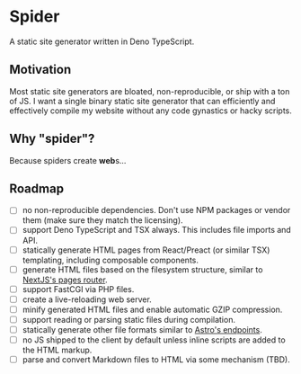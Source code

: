 # Spider

A static site generator written in Deno TypeScript.

## Motivation

Most static site generators are bloated, non-reproducible, or ship with a ton of JS. I want a single binary static site generator that can efficiently and effectively compile my website without any code gynastics or hacky scripts.

## Why "spider"?

Because spiders create **web**s...

## Roadmap

- [ ] no non-reproducible dependencies. Don't use NPM packages or vendor them (make sure they match the licensing).
- [ ] support Deno TypeScript and TSX always. This includes file imports and API.
- [ ] statically generate HTML pages from React/Preact (or similar TSX) templating, including composable components.
- [ ] generate HTML files based on the filesystem structure, similar to [NextJS's pages router](https://nextjs.org/docs/pages/building-your-application/routing).
- [ ] support FastCGI via PHP files.
- [ ] create a live-reloading web server.
- [ ] minify generated HTML files and enable automatic GZIP compression.
- [ ] support reading or parsing static files during compilation.
- [ ] statically generate other file formats similar to [Astro's endpoints](https://docs.astro.build/en/core-concepts/endpoints/).
- [ ] no JS shipped to the client by default unless inline scripts are added to the HTML markup.
- [ ] parse and convert Markdown files to HTML via some mechanism (TBD).
